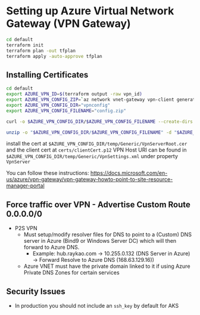 # Setting up Azure Virtual Network Gateway (VPN Gateway)

```bash
cd default
terraform init
terraform plan -out tfplan
terraform apply -auto-approve tfplan
```

## Installing Certificates

```bash
cd default
export AZURE_VPN_ID=$(terraform output -raw vpn_id)
export AZURE_VPN_CONFIG_ZIP=`az network vnet-gateway vpn-client generate --ids $AZURE_VPN_ID --processor-architecture Amd64 -o tsv`
export AZURE_VPN_CONFIG_DIR="vpnconfig"
export AZURE_VPN_CONFIG_FILENAME="config.zip"

curl -o $AZURE_VPN_CONFIG_DIR/$AZURE_VPN_CONFIG_FILENAME --create-dirs  $AZURE_VPN_CONFIG_ZIP

unzip -o "$AZURE_VPN_CONFIG_DIR/$AZURE_VPN_CONFIG_FILENAME" -d "$AZURE_VPN_CONFIG_DIR/temp"
```

install the cert at ```$AZURE_VPN_CONFIG_DIR/temp/Generic/VpnServerRoot.cer``` and the client cert at ```certs/clientCert.p12```
VPN Host URI can be found in ```$AZURE_VPN_CONFIG_DIR/temp/Generic/VpnSettings.xml``` under property ```VpnServer```

You can follow these instructions: https://docs.microsoft.com/en-us/azure/vpn-gateway/vpn-gateway-howto-point-to-site-resource-manager-portal


## Force traffic over VPN - Advertise Custom Route 0.0.0.0/0

- P2S VPN
	- Must setup/modify resolver files for DNS to point to a (Custom) DNS server in Azure (Bind9 or Windows Server DC) which will then forward to Azure DNS.
		- Example: hub.raykao.com -> 10.255.0.132 (DNS Server in Azure) -> Forward Resolve to Azure DNS (168.63.129.16))
	- Azure VNET must have the private domain linked to it if using Azure Private DNS Zones for certain services

## Security Issues
- In production you should not include an ```ssh_key``` by default for AKS